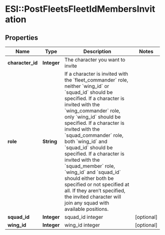 # ESI::PostFleetsFleetIdMembersInvitation

## Properties
Name | Type | Description | Notes
------------ | ------------- | ------------- | -------------
**character_id** | **Integer** | The character you want to invite | 
**role** | **String** | If a character is invited with the &#x60;fleet_commander&#x60; role, neither &#x60;wing_id&#x60; or &#x60;squad_id&#x60; should be specified. If a character is invited with the &#x60;wing_commander&#x60; role, only &#x60;wing_id&#x60; should be specified. If a character is invited with the &#x60;squad_commander&#x60; role, both &#x60;wing_id&#x60; and &#x60;squad_id&#x60; should be specified. If a character is invited with the &#x60;squad_member&#x60; role, &#x60;wing_id&#x60; and &#x60;squad_id&#x60; should either both be specified or not specified at all. If they aren’t specified, the invited character will join any squad with available positions. | 
**squad_id** | **Integer** | squad_id integer | [optional] 
**wing_id** | **Integer** | wing_id integer | [optional] 


